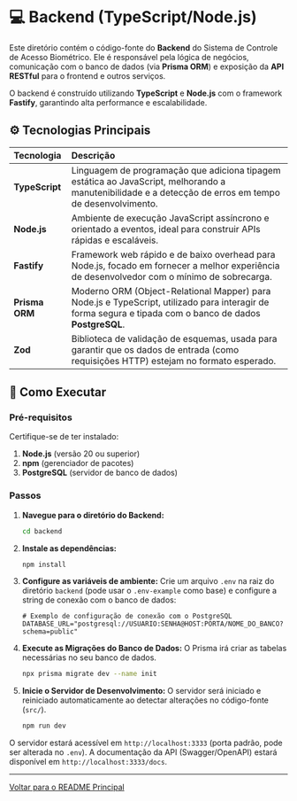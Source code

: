 # 💻 Backend (TypeScript/Node.js)

Este diretório contém o código-fonte do **Backend** do Sistema de Controle de Acesso Biométrico. Ele é responsável pela lógica de negócios, comunicação com o banco de dados (via **Prisma ORM**) e exposição da **API RESTful** para o frontend e outros serviços.

O backend é construído utilizando **TypeScript** e **Node.js** com o framework **Fastify**, garantindo alta performance e escalabilidade.

## ⚙️ Tecnologias Principais

| Tecnologia | Descrição |
| :--- | :--- |
| **TypeScript** | Linguagem de programação que adiciona tipagem estática ao JavaScript, melhorando a manutenibilidade e a detecção de erros em tempo de desenvolvimento. |
| **Node.js** | Ambiente de execução JavaScript assíncrono e orientado a eventos, ideal para construir APIs rápidas e escaláveis. |
| **Fastify** | Framework web rápido e de baixo overhead para Node.js, focado em fornecer a melhor experiência de desenvolvedor com o mínimo de sobrecarga. |
| **Prisma ORM** | Moderno ORM (Object-Relational Mapper) para Node.js e TypeScript, utilizado para interagir de forma segura e tipada com o banco de dados **PostgreSQL**. |
| **Zod** | Biblioteca de validação de esquemas, usada para garantir que os dados de entrada (como requisições HTTP) estejam no formato esperado. |

## 🚀 Como Executar

### Pré-requisitos

Certifique-se de ter instalado:

1.  **Node.js** (versão 20 ou superior)
2.  **npm** (gerenciador de pacotes)
3.  **PostgreSQL** (servidor de banco de dados)

### Passos

1.  **Navegue para o diretório do Backend:**
    ```bash
    cd backend
    ```

2.  **Instale as dependências:**
    ```bash
    npm install
    ```

3.  **Configure as variáveis de ambiente:**
    Crie um arquivo `.env` na raiz do diretório `backend` (pode usar o `.env-example` como base) e configure a string de conexão com o banco de dados:
    ```env
    # Exemplo de configuração de conexão com o PostgreSQL
    DATABASE_URL="postgresql://USUARIO:SENHA@HOST:PORTA/NOME_DO_BANCO?schema=public"
    ```

4.  **Execute as Migrações do Banco de Dados:**
    O Prisma irá criar as tabelas necessárias no seu banco de dados.
    ```bash
    npx prisma migrate dev --name init
    ```

5.  **Inicie o Servidor de Desenvolvimento:**
    O servidor será iniciado e reiniciado automaticamente ao detectar alterações no código-fonte (`src/`).
    ```bash
    npm run dev
    ```

O servidor estará acessível em `http://localhost:3333` (porta padrão, pode ser alterada no `.env`). A documentação da API (Swagger/OpenAPI) estará disponível em `http://localhost:3333/docs`.

---

[Voltar para o README Principal](../README.md)

